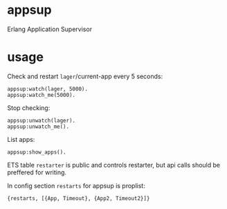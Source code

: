 appsup
======

Erlang Application Supervisor

usage
=====

Check and restart ```lager```/current-app every 5 seconds:

```
appsup:watch(lager, 5000).
appsup:watch_me(5000).
```


Stop checking:

```
appsup:unwatch(lager).
appsup:unwatch_me().
```



List apps:

```
appsup:show_apps().
```

ETS table ```restarter``` is public and controls restarter, but api calls should be preffered for writing.

In config section ```restarts``` for appsup is proplist:

```
{restarts, [{App, Timeout}, {App2, Timeout2}]}
```
